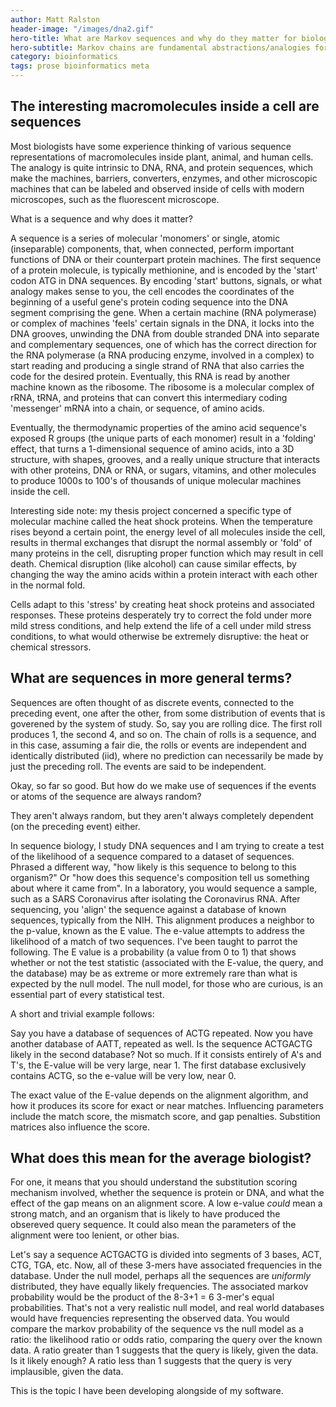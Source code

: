 ```yaml
---
author: Matt Ralston
header-image: "/images/dna2.gif"
hero-title: What are Markov sequences and why do they matter for biologists?
hero-subtitle: Markov chains are fundamental abstractions/analogies for biologists. This posts explains why
category: bioinformatics
tags: prose bioinformatics meta
---
```



## The interesting macromolecules inside a cell are sequences


Most biologists have some experience thinking of various sequence representations of macromolecules inside plant, animal, and human cells. The analogy is quite intrinsic to DNA, RNA, and protein sequences, which make the machines, barriers, converters, enzymes, and other microscopic machines that can be labeled and observed inside of cells with modern microscopes, such as the fluorescent microscope.

What is a sequence and why does it matter?

A sequence is a series of molecular 'monomers' or single, atomic (inseparable) components, that, when connected, perform important functions of DNA or their counterpart protein machines.  The first sequence of a protein molecule, is typically methionine, and is encoded by the 'start' codon ATG in DNA sequences. By encoding 'start' buttons, signals, or what analogy makes sense to you, the cell encodes the coordinates of the beginning of a useful gene's protein coding sequence into the DNA segment comprising the gene. When a certain machine (RNA polymerase) or complex of machines 'feels' certain signals in the DNA, it locks into the DNA grooves, unwinding the DNA from double stranded DNA into separate and complementary sequences, one of which has the correct direction for the RNA polymerase (a RNA producing enzyme, involved in a complex) to start reading and producing a single strand of RNA that also carries the code for the desired protein. Eventually, this RNA is read by another machine known as the ribosome. The ribosome is a molecular complex of rRNA, tRNA, and proteins that can convert this intermediary coding 'messenger' mRNA into a chain, or sequence, of amino acids.

Eventually, the thermodynamic properties of the amino acid sequence's exposed R groups (the unique parts of each monomer) result in a 'folding' effect, that turns a 1-dimensional sequence of amino acids, into a 3D structure, with shapes, grooves, and a really unique structure that interacts with other proteins, DNA or RNA, or sugars, vitamins, and other molecules to produce 1000s to 100's of thousands of unique molecular machines inside the cell.


Interesting side note: my thesis project concerned a specific type of molecular machine called the heat shock proteins. When the temperature rises beyond a certain point, the energy level of all molecules inside the cell, results in thermal exchanges that disrupt the normal assembly or 'fold' of many proteins in the cell, disrupting proper function which may result in cell death. Chemical disruption (like alcohol) can cause similar effects, by changing the way the amino acids within a protein interact with each other in the normal fold. 

Cells adapt to this 'stress' by creating heat shock proteins and associated responses. These proteins desperately try to correct the fold under more mild stress conditions, and help extend the life of a cell under mild stress conditions, to what would otherwise be extremely disruptive: the heat or chemical stressors.

## What are sequences in more general terms?

Sequences are often thought of as discrete events, connected to the preceding event, one after the other, from some distribution of events that is goverened by the system of study. So, say you are rolling dice. The first roll produces 1, the second 4, and so on. The chain of rolls is a sequence, and in this case, assuming a fair die, the rolls or events are independent and identically distributed (iid), where no prediction can necessarily be made by just the preceding roll. The events are said to be independent. 

Okay, so far so good. But how do we make use of sequences if the events or atoms of the sequence are always random?

They aren't always random, but they aren't always completely dependent (on the preceding event) either.

In sequence biology, I study DNA sequences and I am trying to create a test of the likelihood of a sequence compared to a dataset of sequences. Phrased a different way, "how likely is this sequence to belong to this organism?" Or "how does this sequence's composition tell us something about where it came from". In a laboratory, you would sequence a sample, such as a SARS Coronavirus after isolating the Coronavirus RNA. After sequencing, you 'align' the sequence against a database of known sequences, typically from the NIH. This alignment produces a neighbor to the p-value, known as the E value. The e-value attempts to address the likelihood of a match of two sequences. I've been taught to parrot the following. The E value is a probability (a value from 0 to 1) that shows whether or not the test statistic (associated with the E-value, the query, and the database) may be as extreme or more extremely rare than what is expected by the null model. The null model, for those who are curious, is an essential part of every statistical test. 

A short and trivial example follows:

Say you have a database of sequences of ACTG repeated. Now you have another database of AATT, repeated as well. Is the sequence ACTGACTG likely in the second database? Not so much. If it consists entirely of A's and T's, the E-value will be very large, near 1. The first database exclusively contains ACTG, so the e-value will be very low, near 0. 


The exact value of the E-value depends on the alignment algorithm, and how it produces its score for exact or near matches. Influencing parameters include the match score, the mismatch score, and gap penalties. Substition matrices also influence the score.


## What does this mean for the average biologist?

For one, it means that you should understand the substitution scoring mechanism involved, whether the sequence is protein or DNA, and what the effect of the gap means on an alignment score. A low e-value *could* mean a strong match, and an organism that is likely to have produced the obsereved query sequence. It could also mean the parameters of the alignment were too lenient, or other bias. 


Let's say a sequence ACTGACTG is divided into segments of 3 bases, ACT, CTG, TGA, etc. Now, all of these 3-mers have associated frequencies in the database. Under the null model, perhaps all the sequences are *uniformly* distributed, they have equally likely frequencies. The associated markov probability would be the product of the 8-3+1 = 6 3-mer's equal probabilities. That's not a very realistic null model, and real world databases would have frequencies representing the observed data. You would compare the markov probability of the sequence vs the null model as a ratio: the likelihood ratio or odds ratio, comparing the query over the known data. A ratio greater than 1 suggests that the query is likely, given the data. Is it likely enough? A ratio less than 1 suggests that the query is very implausible, given the data.

This is the topic I have been developing alongside of my software.

